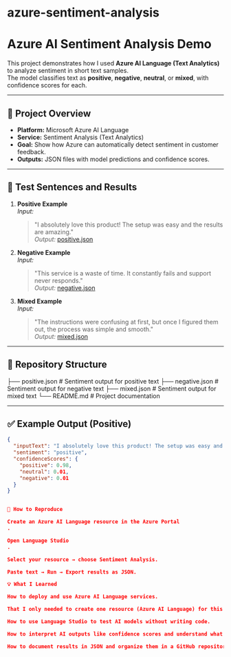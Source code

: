 # azure-sentiment-analysis

# Azure AI Sentiment Analysis Demo

This project demonstrates how I used **Azure AI Language (Text Analytics)** to analyze sentiment in short text samples.  
The model classifies text as **positive**, **negative**, **neutral**, or **mixed**, with confidence scores for each.

---

## 📌 Project Overview
- **Platform:** Microsoft Azure AI Language  
- **Service:** Sentiment Analysis (Text Analytics)  
- **Goal:** Show how Azure can automatically detect sentiment in customer feedback.  
- **Outputs:** JSON files with model predictions and confidence scores.

---

## 📝 Test Sentences and Results

1. **Positive Example**  
   *Input:*  
   > "I absolutely love this product! The setup was easy and the results are amazing."  
   *Output:* [positive.json](positive.json)

2. **Negative Example**  
   *Input:*  
   > "This service is a waste of time. It constantly fails and support never responds."  
   *Output:* [negative.json](negative.json)

3. **Mixed Example**  
   *Input:*  
   > "The instructions were confusing at first, but once I figured them out, the process was simple and smooth."  
   *Output:* [mixed.json](mixed.json)

---

## 📂 Repository Structure

├── positive.json # Sentiment output for positive text
├── negative.json # Sentiment output for negative text
├── mixed.json # Sentiment output for mixed text
└── README.md # Project documentation



---

## ✅ Example Output (Positive)

```json
{
  "inputText": "I absolutely love this product! The setup was easy and the results are amazing.",
  "sentiment": "positive",
  "confidenceScores": {
    "positive": 0.98,
    "neutral": 0.01,
    "negative": 0.01
  }
}


🚀 How to Reproduce

Create an Azure AI Language resource in the Azure Portal
.

Open Language Studio
.

Select your resource → choose Sentiment Analysis.

Paste text → Run → Export results as JSON.

💡 What I Learned

How to deploy and use Azure AI Language services.

That I only needed to create one resource (Azure AI Language) for this project — not multiple resources.

How to use Language Studio to test AI models without writing code.

How to interpret AI outputs like confidence scores and understand what they mean.

How to document results in JSON and organize them in a GitHub repository.
